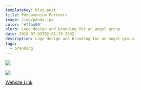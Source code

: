 ```yaml
---
templateKey: blog-post
title: Pandamonium Partners
image: /img/panda.jpg
color: '#ffba00'
blurb: Logo design and branding for an angel group
date: 2018-07-03T02:01:25.283Z
description: Logo design and branding for an angel group.
tags:
  - branding
---
```

![](/img/pandamoniumcircle.png)

![](/img/background-2x.jpg)

[Website Link](https://pandamonium.vc/)
